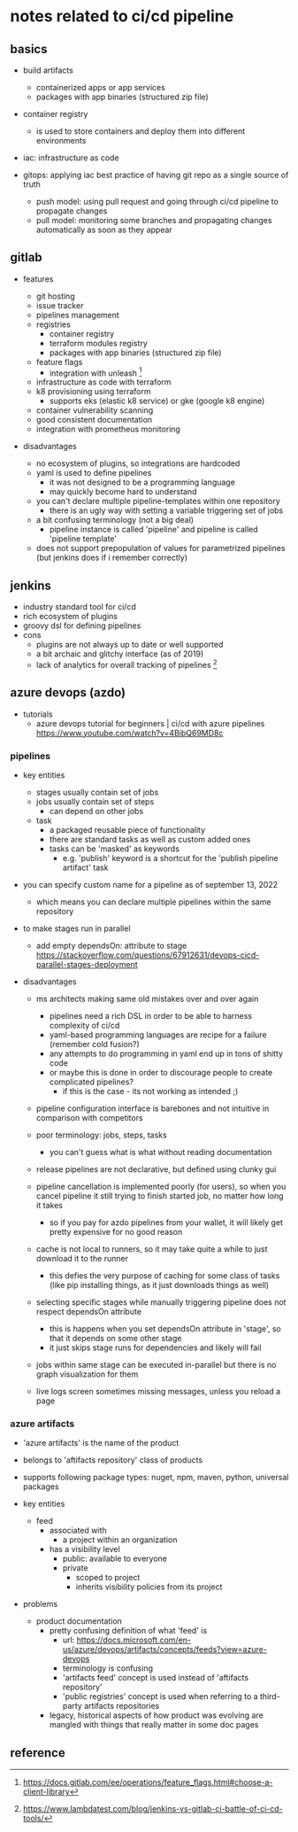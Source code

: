 # notes related to ci/cd pipeline

## basics

- build artifacts
  - containerized apps or app services
  - packages with app binaries (structured zip file)

- container registry
  - is used to store containers and deploy them into different environments

- iac: infrastructure as code
- gitops: applying iac best practice of having git repo as a single source of truth 
  - push model: using pull request and going through ci/cd pipeline to propagate changes
  - pull model: monitoring some branches and propagating changes automatically as soon as they appear


## gitlab

- features
  - git hosting
  - issue tracker
  - pipelines management
  - registries
    - container registry
    - terraform modules registry
    - packages with app binaries (structured zip file)
  - feature flags
    - integration with unleash [^1]
  - infrastructure as code with terraform
  - k8 provisioning using terraform
    - supports eks (elastic k8 service) or gke (google k8 engine)
  - container vulnerability scanning
  - good consistent documentation
  - integration with prometheus monitoring

- disadvantages
  - no ecosystem of plugins, so integrations are hardcoded
  - yaml is used to define pipelines
    - it was not designed to be a programming language
    - may quickly become hard to understand
  - you can't declare multiple pipeline-templates within one repository
    - there is an ugly way with setting a variable triggering set of jobs
  - a bit confusing terminology (not a big deal)
    - pipeline instance is called 'pipeline' and pipeline is called 'pipeline template'
  - does not support prepopulation of values for parametrized pipelines (but jenkins does if i remember correctly)


## jenkins

- industry standard tool for ci/cd
- rich ecosystem of plugins
- groovy dsl for defining pipelines
- cons
  - plugins are not always up to date or well supported
  - a bit archaic and glitchy interface (as of 2019)
  - lack of analytics for overall tracking of pipelines [^2]


## azure devops (azdo)

- tutorials
  - azure devops tutorial for beginners | ci/cd with azure pipelines https://www.youtube.com/watch?v=4BibQ69MD8c


### pipelines

- key entities
  - stages usually contain set of jobs
  - jobs usually contain set of steps
    - can depend on other jobs
  - task
    - a packaged reusable piece of functionality 
    - there are standard tasks as well as custom added ones
    - tasks can be 'masked' as keywords
      - e.g. 'publish' keyword is a shortcut for the 'publish pipeline artifact' task

- you can specify custom name for a pipeline as of september 13, 2022
  - which means you can declare multiple pipelines within the same repository

- to make stages run in parallel
  - add empty dependsOn: attribute to stage https://stackoverflow.com/questions/67912631/devops-cicd-parallel-stages-deployment
  
- disadvantages
  - ms architects making same old mistakes over and over again
    - pipelines need a rich DSL in order to be able to harness complexity of ci/cd
    - yaml-based programming languages are recipe for a failure (remember cold fusion?)
    - any attempts to do programming in yaml end up in tons of shitty code
    - or maybe this is done in order to discourage people to create complicated pipelines?
      - if this is the case - its not working as intended ;)

  - pipeline configuration interface is barebones and not intuitive in comparison with competitors

  - poor terminology: jobs, steps, tasks
    - you can't guess what is what without reading documentation
  - release pipelines are not declarative, but defined using clunky gui
  - pipeline cancellation is implemented poorly (for users), so when you cancel pipeline it still trying to finish started job, no matter how long it takes
    - so if you pay for azdo pipelines from your wallet, it will likely get pretty expensive for no good reason
  - cache is not local to runners, so it may take quite a while to just download it to the runner
    - this defies the very purpose of caching for some class of tasks (like pip installing things, as it just downloads things as well)
  - selecting specific stages while manually triggering pipeline does not respect dependsOn attribute
    - this is happens when you set dependsOn attribute in 'stage', so that it depends on some other stage
    - it just skips stage runs for dependencies and likely will fail
  - jobs within same stage can be executed in-parallel but there is no graph visualization for them
  - live logs screen sometimes missing messages, unless you reload a page


### azure artifacts

- 'azure artifacts' is the name of the product
- belongs to 'aftifacts repository' class of products
- supports following package types: nuget, npm, maven, python, universal packages
- key entities
  - feed
    - associated with
      - a project within an organization
    - has a visibility level
      - public: available to everyone
      - private
        - scoped to project
        - inherits visibility policies from its project

- problems
  - product documentation 
    - pretty confusing definition of what 'feed' is
      - url: https://docs.microsoft.com/en-us/azure/devops/artifacts/concepts/feeds?view=azure-devops
      - terminology is confusing
      - 'artifacts feed' concept is used instead of 'aftifacts repository'
      - 'public registries' concept is used when referring to a third-party artifacts repositories
    - legacy, historical aspects of how product was evolving are mangled with things that really matter in some doc pages



## reference

[^1]: https://docs.gitlab.com/ee/operations/feature_flags.html#choose-a-client-library
[^2]: https://www.lambdatest.com/blog/jenkins-vs-gitlab-ci-battle-of-ci-cd-tools/
